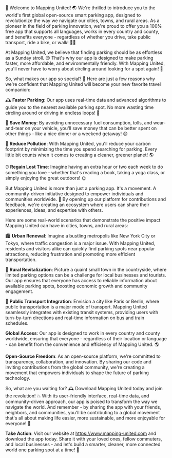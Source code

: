 🎉 Welcome to Mapping United! 🌏 We're thrilled to introduce you to the world's first global open-source smart parking app, designed to revolutionize the way we navigate our cities, towns, and rural areas. As a pioneer in the field of parking innovation, we're proud to offer you a 100% free app that supports all languages, works in every country and county, and benefits everyone - regardless of whether you drive, take public transport, ride a bike, or walk! 🚶‍♀️

At Mapping United, we believe that finding parking should be as effortless as a Sunday stroll. 😊 That's why our app is designed to make parking faster, more affordable, and environmentally friendly. With Mapping United, you'll never have to worry about circling around looking for a spot again! 🚗

So, what makes our app so special? 🤔 Here are just a few reasons why we're confident that Mapping United will become your new favorite travel companion:

🕰️ **Faster Parking**: Our app uses real-time data and advanced algorithms to guide you to the nearest available parking spot. No more wasting time circling around or driving in endless loops! 🚗

💸 **Save Money**: By avoiding unnecessary fuel consumption, tolls, and wear-and-tear on your vehicle, you'll save money that can be better spent on other things - like a nice dinner or a weekend getaway! 😊

🌟 **Reduce Pollution**: With Mapping United, you'll reduce your carbon footprint by minimizing the time you spend searching for parking. Every little bit counts when it comes to creating a cleaner, greener planet! 🌎

⏰ **Regain Lost Time**: Imagine having an extra hour or two each week to do something you love - whether that's reading a book, taking a yoga class, or simply enjoying the great outdoors! 🌞

But Mapping United is more than just a parking app. It's a movement. A community-driven initiative designed to empower individuals and communities worldwide. 💪 By opening up our platform for contributions and feedback, we're creating an ecosystem where users can share their experiences, ideas, and expertise with others.

Here are some real-world scenarios that demonstrate the positive impact Mapping United can have in cities, towns, and rural areas:

🏙️ **Urban Renewal**: Imagine a bustling metropolis like New York City or Tokyo, where traffic congestion is a major issue. With Mapping United, residents and visitors alike can quickly find parking spots near popular attractions, reducing frustration and promoting more efficient transportation.

🌳 **Rural Revitalization**: Picture a quaint small town in the countryside, where limited parking options can be a challenge for local businesses and tourists. Our app ensures that everyone has access to reliable information about available parking spots, boosting economic growth and community engagement.

🚂 **Public Transport Integration**: Envision a city like Paris or Berlin, where public transportation is a major mode of transport. Mapping United seamlessly integrates with existing transit systems, providing users with turn-by-turn directions and real-time information on bus and train schedules.

**Global Access**: Our app is designed to work in every country and county worldwide, ensuring that everyone - regardless of their location or language - can benefit from the convenience and efficiency of Mapping United. 🌎

**Open-Source Freedom**: As an open-source platform, we're committed to transparency, collaboration, and innovation. By sharing our code and inviting contributions from the global community, we're creating a movement that empowers individuals to shape the future of parking technology.

So, what are you waiting for? 🕰️ Download Mapping United today and join the revolution! 💥 With its user-friendly interface, real-time data, and community-driven approach, our app is poised to transform the way we navigate the world. And remember - by sharing the app with your friends, neighbors, and communities, you'll be contributing to a global movement that's all about making life easier, more sustainable, and more enjoyable for everyone! 🌟

**Take Action**: Visit our website at https://www.mapping-united.com and download the app today. Share it with your loved ones, fellow commuters, and local businesses - and let's build a smarter, cleaner, more connected world one parking spot at a time! 🚀
